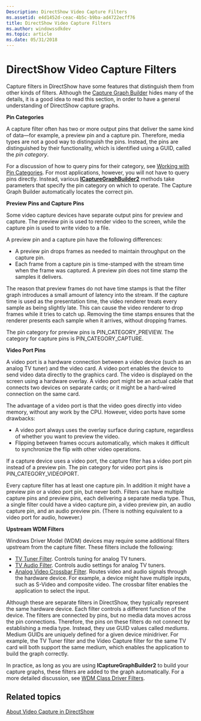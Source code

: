 ```yaml
---
Description: DirectShow Video Capture Filters
ms.assetid: e4d1452d-ceac-4b5c-b9ba-ad4722ecff76
title: DirectShow Video Capture Filters
ms.author: windowssdkdev
ms.topic: article
ms.date: 05/31/2018
---
```


# DirectShow Video Capture Filters

Capture filters in DirectShow have some features that distinguish them from other kinds of filters. Although the [Capture Graph Builder](capture-graph-builder.md) hides many of the details, it is a good idea to read this section, in order to have a general understanding of DirectShow capture graphs.

**Pin Categories**

A capture filter often has two or more output pins that deliver the same kind of data—for example, a preview pin and a capture pin. Therefore, media types are not a good way to distinguish the pins. Instead, the pins are distinguished by their functionality, which is identified using a GUID, called the *pin category*.

For a discussion of how to query pins for their category, see [Working with Pin Categories](working-with-pin-categories.md). For most applications, however, you will not have to query pins directly. Instead, various [**ICaptureGraphBuilder2**](/windows/desktop/api/Strmif/nn-strmif-icapturegraphbuilder2) methods take parameters that specify the pin category on which to operate. The Capture Graph Builder automatically locates the correct pin.

**Preview Pins and Capture Pins**

Some video capture devices have separate output pins for preview and capture. The preview pin is used to render video to the screen, while the capture pin is used to write video to a file.

A preview pin and a capture pin have the following differences:

-   A preview pin drops frames as needed to maintain throughput on the capture pin.
-   Each frame from a capture pin is time-stamped with the stream time when the frame was captured. A preview pin does not time stamp the samples it delivers.

The reason that preview frames do not have time stamps is that the filter graph introduces a small amount of latency into the stream. If the capture time is used as the presentation time, the video renderer treats every sample as being slightly late. This can cause the video renderer to drop frames while it tries to catch up. Removing the time stamps ensures that the renderer presents each sample when it arrives, without dropping frames.

The pin category for preview pins is PIN\_CATEGORY\_PREVIEW. The category for capture pins is PIN\_CATEGORY\_CAPTURE.

**Video Port Pins**

A video port is a hardware connection between a video device (such as an analog TV tuner) and the video card. A video port enables the device to send video data directly to the graphics card. The video is displayed on the screen using a hardware overlay. A video port might be an actual cable that connects two devices on separate cards; or it might be a hard-wired connection on the same card.

The advantage of a video port is that the video goes directly into video memory, without any work by the CPU. However, video ports have some drawbacks:

-   A video port always uses the overlay surface during capture, regardless of whether you want to preview the video.
-   Flipping between frames occurs automatically, which makes it difficult to synchronize the flip with other video operations.

If a capture device uses a video port, the capture filter has a video port pin instead of a preview pin. The pin category for video port pins is PIN\_CATEGORY\_VIDEOPORT.

Every capture filter has at least one capture pin. In addition it might have a preview pin or a video port pin, but never both. Filters can have multiple capture pins and preview pins, each delivering a separate media type. Thus, a single filter could have a video capture pin, a video preview pin, an audio capture pin, and an audio preview pin. (There is nothing equivalent to a video port for audio, however.)

**Upstream WDM Filters**

Windows Driver Model (WDM) devices may require some additional filters upstream from the capture filter. These filters include the following:

-   [TV Tuner Filter](tv-tuner-filter.md). Controls tuning for analog TV tuners.
-   [TV Audio Filter](tv-audio-filter.md). Controls audio settings for analog TV tuners.
-   [Analog Video Crossbar Filter](analog-video-crossbar-filter.md). Routes video and audio signals through the hardware device. For example, a device might have multiple inputs, such as S-Video and composite video. The crossbar filter enables the application to select the input.

Although these are separate filters in DirectShow, they typically represent the same hardware device. Each filter controls a different function of the device. The filters are connected by pins, but no media data moves across the pin connections. Therefore, the pins on these filters do not connect by establishing a media type. Instead, they use GUID values called *mediums*. Medium GUIDs are uniquely defined for a given device minidriver. For example, the TV Tuner filter and the Video Capture filter for the same TV card will both support the same medium, which enables the application to build the graph correctly.

In practice, as long as you are using **ICaptureGraphBuilder2** to build your capture graphs, these filters are added to the graph automatically. For a more detailed discussion, see [WDM Class Driver Filters](wdm-class-driver-filters.md).

## Related topics

<dl> <dt>

[About Video Capture in DirectShow](about-video-capture-in-directshow.md)
</dt> </dl>

 

 



